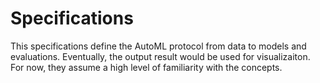 # Specifications

This specifications define the AutoML protocol from data to models and evaluations. Eventually, the output result would be used for visualizaiton. For now, they assume a high level of familiarity with the concepts.

